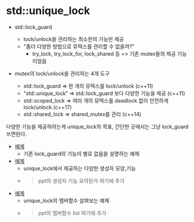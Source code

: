 # std::unique_lock

- std::lock_guard
  - lock/unlock을 관리하는 최소한의 기능만 제공
  - "좀더 다양한 방법으로 뮤텍스를 관리할 수 없을까?"
    - try_lock, try_lock_for, lock_shared 등 => 기존 mutex들의 제공 기능이었음

- mutex의 lock/unlock을 관리하는 4개 도구
  - std::lock_guard => 한 개의 뮤텍스를 lock/unlock (c++11)
  - "std::unique_lock" => std::lock_guard 보다 다양한 기능을 제공 (c++11)
  - std::scoped_lock => 여러 개의 뮤텍스를 deadlock 없이 안전하게 lock/unlock (c++17)
  - std::shared_lock => shared_mutex를 관리 (c++14)

다양한 기능을 제공하려는게 unique_lock의 목표, 간단한 곳에서는 그냥 lock_guard 쓰면된다.

- [예제](./unique_lock1.cpp)
  - 기존 lock_guard의 기능이 별로 없음을 설명하는 예제 
- [예제](./unique_lock2.cpp)
  - unique_lock에서 제공하는 다양한 생성자 모양,기능
  - > ppt의 생성자 기능 요약된거 여기에 추가
- [예제](./unique_lock3.cpp)
  - unique_lock의 멤버함수 살펴보는 예제
  - > ppt의 멤버함수 list 여기에 추가